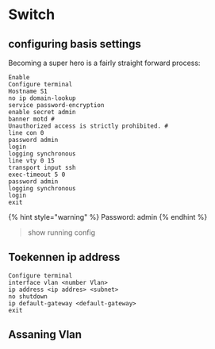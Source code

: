 # Switch

## configuring basis settings

Becoming a super hero is a fairly straight forward process:

```text
Enable
Configure terminal
Hostname S1
no ip domain-lookup
service password-encryption
enable secret admin
banner motd #
Unauthorized access is strictly prohibited. #
line con 0
password admin
login
logging synchronous
line vty 0 15
transport input ssh 
exec-timeout 5 0 
password admin
logging synchronous
login
exit
```

{% hint style="warning" %}
Password: admin
{% endhint %}

> show running config

## Toekennen ip address 

```text
Configure terminal
interface vlan <number Vlan>
ip address <ip addres> <subnet>
no shutdown
ip default-gateway <default-gateway>
exit
```

## Assaning Vlan



